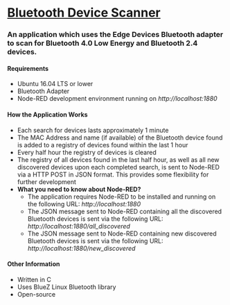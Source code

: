 <h1><u> Bluetooth Device Scanner</u> </h1>

<h3> An application which uses the Edge Devices Bluetooth adapter to scan for Bluetooth 4.0 Low Energy and Bluetooth 
2.4 devices. </h3>
<h4> Requirements </h4>
<ul>
<li> Ubuntu 16.04 LTS or lower </li>
<li> Bluetooth Adapter </li>
<li> Node-RED development environment running on <i>http://localhost:1880</i></li>
</ul>

<h4> How the Application Works</h4>
<ul>
<li> Each search for devices lasts approximately 1 minute</li>
<li> The MAC Address and name (if available) of the Bluetooth device found is added to a registry of devices found within the last 1 hour</li>
<li> Every half hour the registry of devices is cleared </li>
<li> The registry of all devices found in the last half hour, as well as all new discovered devices upon each completed search, is sent to Node-RED via a HTTP POST in JSON format. This provides some flexibility for further development</li>
<li> <b> What you need to know about Node-RED?</b>
     <ul>
        <li> The application requires Node-RED to be installed and running on the following URL: <i>http://localhost:1880</i> </li>
        <li> The JSON message sent to Node-RED containing all the discovered Bluetooth devices is sent via the following URL:
        <i>http://localhost:1880/all_discovered</i> </li>
        <li> The JSON message sent to Node-RED containing new discovered Bluetooth devices is sent via the following URL:
        <i>http://localhost:1880/new_discovered </i></li>  
     </ul>
</li>
</ul>

<h4> Other Information </h4>
<ul>
<li> Written in C </li>
<li> Uses BlueZ Linux Bluetooth library </li>
<li> Open-source </li>
</ul>

  





